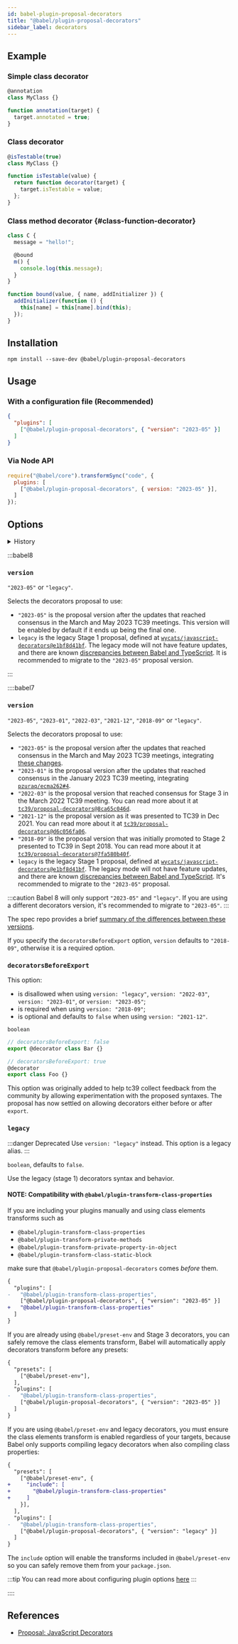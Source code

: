 ```yaml
---
id: babel-plugin-proposal-decorators
title: "@babel/plugin-proposal-decorators"
sidebar_label: decorators
---
```


## Example

### Simple class decorator

```js title="JavaScript"
@annotation
class MyClass {}

function annotation(target) {
  target.annotated = true;
}
```

### Class decorator

```js title="JavaScript"
@isTestable(true)
class MyClass {}

function isTestable(value) {
  return function decorator(target) {
    target.isTestable = value;
  };
}
```

### Class method decorator {#class-function-decorator}

```js title="JavaScript"
class C {
  message = "hello!";

  @bound
  m() {
    console.log(this.message);
  }
}

function bound(value, { name, addInitializer }) {
  addInitializer(function () {
    this[name] = this[name].bind(this);
  });
}
```

## Installation

```shell npm2yarn
npm install --save-dev @babel/plugin-proposal-decorators
```

## Usage

### With a configuration file (Recommended)

```json title="babel.config.json"
{
  "plugins": [
    ["@babel/plugin-proposal-decorators", { "version": "2023-05" }]
  ]
}
```

### Via Node API

```js title="JavaScript"
require("@babel/core").transformSync("code", {
  plugins: [
    ["@babel/plugin-proposal-decorators", { version: "2023-05" }],
  ]
});
```

## Options

<details>
  <summary>History</summary>

| Version | Changes |
| --- | --- |
| `v7.22.0` | Added support for `version: "2023-05"` |
| `v7.21.0` | Added support for `version: "2023-01"` |
| `v7.19.0` | Added support for `version: "2022-03"` |
| `v7.17.0` | Added the `version` option with support for `"2021-12"`, `"2018-09"` and `"legacy"` |
</details>

:::babel8

### `version`

`"2023-05"` or `"legacy"`.

Selects the decorators proposal to use:
- `"2023-05"` is the proposal version after the updates that reached consensus in the March and May 2023 TC39 meetings. This version will be enabled by default if it ends up being the final one.
- `legacy` is the legacy Stage 1 proposal, defined at [`wycats/javascript-decorators@e1bf8d41bf`](https://github.com/wycats/javascript-decorators/blob/e1bf8d41bfa2591d949dd3bbf013514c8904b913/README.md). The legacy mode will not have feature updates, and there are known [discrepancies between Babel and TypeScript](https://github.com/babel/babel/issues/8864#issuecomment-688535867). It is recommended to migrate to the `"2023-05"` proposal version.

:::

::::babel7

### `version`

`"2023-05"`, `"2023-01"`, `"2022-03"`, `"2021-12"`, `"2018-09"` or `"legacy"`.

Selects the decorators proposal to use:
- `"2023-05"` is the proposal version after the updates that reached consensus in the March and May 2023 TC39 meetings, integrating [these changes](https://github.com/pzuraq/ecma262/compare/e86128e13b63a3c2efc3728f76c8332756752b02...c4465e44d514c6c1dba810487ec2721ccd6b08f9).
- `"2023-01"` is the proposal version after the updates that reached consensus in the January 2023 TC39 meeting, integrating [`pzuraq/ecma262#4`](https://github.com/pzuraq/ecma262/pull/4).
- `"2022-03"` is the proposal version that reached consensus for Stage 3 in the March 2022 TC39 meeting. You can read more about it at [`tc39/proposal-decorators@8ca65c046d`](https://github.com/tc39/proposal-decorators/tree/8ca65c046dd5e9aa3846a1fe5df343a6f7efd9f8).
- `"2021-12"` is the proposal version as it was presented to TC39 in Dec 2021. You can read more about it at [`tc39/proposal-decorators@d6c056fa06`](https://github.com/tc39/proposal-decorators/tree/d6c056fa061646178c34f361bad33d583316dc85).
- `"2018-09"` is the proposal version that was initially promoted to Stage 2 presented to TC39 in Sept 2018.  You can read more about it at [`tc39/proposal-decorators@7fa580b40f`](https://github.com/tc39/proposal-decorators/tree/7fa580b40f2c19c561511ea2c978e307ae689a1b).
- `legacy` is the legacy Stage 1 proposal, defined at [`wycats/javascript-decorators@e1bf8d41bf`](https://github.com/wycats/javascript-decorators/blob/e1bf8d41bfa2591d949dd3bbf013514c8904b913/README.md). The legacy mode will not have feature updates, and there are known [discrepancies between Babel and TypeScript](https://github.com/babel/babel/issues/8864#issuecomment-688535867). It's recommended to migrate to the `"2023-05"` proposal.

:::caution
Babel 8 will only support `"2023-05"` and `"legacy"`. If you are using a different decorators version, it's recommended to migrate to `"2023-05"`.
:::

The spec repo provides a brief [summary of the differences between these versions](https://github.com/tc39/proposal-decorators#how-does-this-proposal-compare-to-other-versions-of-decorators).

If you specify the `decoratorsBeforeExport` option, `version` defaults to `"2018-09"`, otherwise it is a required option.

### `decoratorsBeforeExport`

This option:
- is disallowed when using `version: "legacy"`, `version: "2022-03"`, `version: "2023-01"`, or `version: "2023-05"`;
- is required when using `version: "2018-09"`;
- is optional and defaults to `false` when using `version: "2021-12"`.

`boolean`

```js title="JavaScript"
// decoratorsBeforeExport: false
export @decorator class Bar {}

// decoratorsBeforeExport: true
@decorator
export class Foo {}
```

This option was originally added to help tc39 collect feedback from the community by allowing experimentation with the proposed syntaxes. The proposal has now settled on allowing decorators either before or after `export`.

### `legacy`

:::danger Deprecated
Use `version: "legacy"` instead. This option is a legacy alias.
:::

`boolean`, defaults to `false`.

Use the legacy (stage 1) decorators syntax and behavior.

#### NOTE: Compatibility with `@babel/plugin-transform-class-properties`

If you are including your plugins manually and using class elements transforms such as
- `@babel/plugin-transform-class-properties`
- `@babel/plugin-transform-private-methods`
- `@babel/plugin-transform-private-property-in-object`
- `@babel/plugin-transform-class-static-block`

make sure that `@babel/plugin-proposal-decorators` comes _before_ them.

```diff title="babel.config.json"
{
  "plugins": [
-   "@babel/plugin-transform-class-properties",
    ["@babel/plugin-proposal-decorators", { "version": "2023-05" }]
+   "@babel/plugin-transform-class-properties"
  ]
}
```

If you are already using `@babel/preset-env` and Stage 3 decorators, you can safely remove the
class elements transform, Babel will automatically apply decorators transform before any presets:

```diff title="babel.config.json"
{
  "presets": [
    ["@babel/preset-env"],
  ],
  "plugins": [
-   "@babel/plugin-transform-class-properties",
    ["@babel/plugin-proposal-decorators", { "version": "2023-05" }]
  ]
}
```

If you are using `@babel/preset-env` and legacy decorators, you must ensure the class elements transform is enabled regardless of your targets, because Babel only supports compiling legacy decorators when also compiling class properties:

```diff title="babel.config.json"
{
  "presets": [
    ["@babel/preset-env", {
+     "include": [
+       "@babel/plugin-transform-class-properties"
+     ]
    }],
  ],
  "plugins": [
-   "@babel/plugin-transform-class-properties",
    ["@babel/plugin-proposal-decorators", { "version": "legacy" }]
  ]
}
```

The `include` option will enable the transforms included in `@babel/preset-env` so you can safely remove them from your `package.json`.

:::tip
You can read more about configuring plugin options [here](https://babeljs.io/docs/en/plugins#plugin-options)
:::

::::

## References

- [Proposal: JavaScript Decorators](https://github.com/tc39/proposal-decorators)
